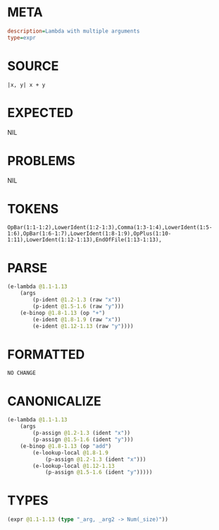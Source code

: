 # META
~~~ini
description=Lambda with multiple arguments
type=expr
~~~
# SOURCE
~~~roc
|x, y| x + y
~~~
# EXPECTED
NIL
# PROBLEMS
NIL
# TOKENS
~~~zig
OpBar(1:1-1:2),LowerIdent(1:2-1:3),Comma(1:3-1:4),LowerIdent(1:5-1:6),OpBar(1:6-1:7),LowerIdent(1:8-1:9),OpPlus(1:10-1:11),LowerIdent(1:12-1:13),EndOfFile(1:13-1:13),
~~~
# PARSE
~~~clojure
(e-lambda @1.1-1.13
	(args
		(p-ident @1.2-1.3 (raw "x"))
		(p-ident @1.5-1.6 (raw "y")))
	(e-binop @1.8-1.13 (op "+")
		(e-ident @1.8-1.9 (raw "x"))
		(e-ident @1.12-1.13 (raw "y"))))
~~~
# FORMATTED
~~~roc
NO CHANGE
~~~
# CANONICALIZE
~~~clojure
(e-lambda @1.1-1.13
	(args
		(p-assign @1.2-1.3 (ident "x"))
		(p-assign @1.5-1.6 (ident "y")))
	(e-binop @1.8-1.13 (op "add")
		(e-lookup-local @1.8-1.9
			(p-assign @1.2-1.3 (ident "x")))
		(e-lookup-local @1.12-1.13
			(p-assign @1.5-1.6 (ident "y")))))
~~~
# TYPES
~~~clojure
(expr @1.1-1.13 (type "_arg, _arg2 -> Num(_size)"))
~~~
